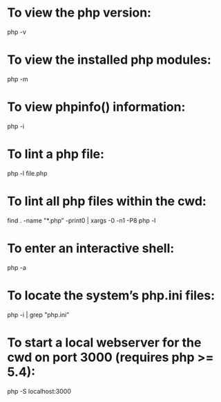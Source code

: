 To view the php version:
========================

php -v

To view the installed php modules:
==================================

php -m

To view phpinfo() information:
==============================

php -i

To lint a php file:
===================

php -l file.php

To lint all php files within the cwd:
=====================================

find . -name "\*.php” -print0 | xargs -0 -n1 -P8 php -l

To enter an interactive shell:
==============================

php -a

To locate the system’s php.ini files:
=====================================

php -i | grep "php.ini”

To start a local webserver for the cwd on port 3000 (requires php &gt;= 5.4):
=============================================================================

php -S localhost:3000

